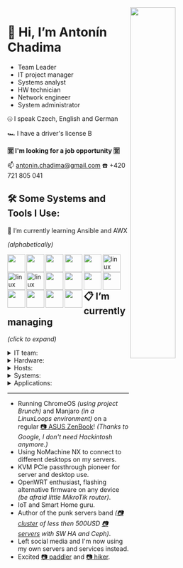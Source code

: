 <img align="right" src="https://user-images.githubusercontent.com/3483314/165919412-d30870d9-b6f8-46bc-b5fc-d62217defec5.jpg" width="45%" />
<img align="right" src="https://user-images.githubusercontent.com/3483314/166092673-fc17ee90-5659-4cc3-8173-8c30f5ef4317.jpg" width="0%" />


# 👋 Hi, I’m Antonín Chadima

- Team Leader
- IT project manager
- Systems analyst
- HW technician
- Network engineer
- System administrator

🤐 I speak Czech, English and German

🏎️ I have a driver's license B

**🈺 I'm looking for a job opportunity 🈺**

📫 antonin.chadima@gmail.com ☎️ +420 721 805 041

## 🛠️ Some Systems and Tools I Use:

🌱 I’m currently learning Ansible and AWX

*(alphabetically)*

</p>
<img src="https://cdn.jsdelivr.net/gh/devicons/devicon/icons/apache/apache-plain-wordmark.svg" align="left" width="40px" />
<img src="https://cdn.jsdelivr.net/gh/devicons/devicon/icons/apachekafka/apachekafka-original-wordmark.svg" align="left" width="40px" />
<img src="https://cdn.jsdelivr.net/gh/devicons/devicon/icons/bash/bash-plain.svg" align="left" width="40px" />
<img src="https://cdn.jsdelivr.net/gh/devicons/devicon/icons/debian/debian-plain-wordmark.svg" align="left" width="40px" />
<img src="https://cdn.jsdelivr.net/gh/devicons/devicon/icons/docker/docker-plain-wordmark.svg" align="left" width="40px" />
<img src="https://cdn.jsdelivr.net/gh/devicons/devicon/icons/dotnetcore/dotnetcore-plain.svg" align="left" alt="linux" width="40px" />
<img src="https://cdn.jsdelivr.net/gh/devicons/devicon/icons/gitlab/gitlab-plain-wordmark.svg" align="left" alt="linux" width="40px" />
<img src="https://cdn.jsdelivr.net/gh/devicons/devicon/icons/grafana/grafana-original-wordmark.svg" align="left" alt="linux" width="40px" />
<img src="https://cdn.jsdelivr.net/gh/devicons/devicon/icons/linux/linux-plain.svg" align="left" width="40px" />
<img src="https://cdn.jsdelivr.net/gh/devicons/devicon/icons/mongodb/mongodb-plain-wordmark.svg" align="left" width="40px" />
<img src="https://cdn.jsdelivr.net/gh/devicons/devicon/icons/mysql/mysql-plain-wordmark.svg" align="left" width="40px" />
<img src="https://cdn.jsdelivr.net/gh/devicons/devicon/icons/nginx/nginx-original.svg" align="left" width="40px" />
<img src="https://cdn.jsdelivr.net/gh/devicons/devicon/icons/postgresql/postgresql-plain-wordmark.svg" align="left" width="40px" />
<img src="https://cdn.jsdelivr.net/gh/devicons/devicon/icons/raspberrypi/raspberrypi-line.svg" align="left" width="40px" />
<img src="https://cdn.jsdelivr.net/gh/devicons/devicon/icons/redis/redis-plain-wordmark.svg" align="left" width="40px" />
<img src="https://cdn.jsdelivr.net/gh/devicons/devicon/icons/wordpress/wordpress-plain-wordmark.svg" align="left" width="40px" />
</p>

## 📋 I’m currently managing

*(click to expand)*

<details closed>
  <summary>IT team:</summary>
  another 5 team members
</details>

<details closed>
  <summary>Hardware:</summary>
  the punk servers
</details>

<details closed>
  <summary>Hosts:</summary>
  SWITCH configuration
   IPMI
     Proxmox Virtual Environment
  CEPH
  InfluxdDB and Grafana
  click on the image to get online data
<img src="https://user-images.githubusercontent.com/3483314/165904855-adced836-4200-49e9-bdc3-29f49aaf7e72.png" width="50%" />
<img src="https://user-images.githubusercontent.com/3483314/165904830-2d9d85c4-2fb4-49ae-8af8-037907e97320.png" width="50%" />
<img src="https://user-images.githubusercontent.com/3483314/165904812-3257ead7-9381-468e-b27e-b81583769f10.png" width="50%" />
<img src="https://user-images.githubusercontent.com/3483314/165904742-9c4d6a03-efdf-4023-9a40-bc984126dc27.png" width="50%" />
</details>

<details closed>
  <summary>Systems:</summary>
  <ul>
  <li>Firewall <i>(SNAT, DNAT, PAT and Port Forwarding, SQM QoS, Security)</i></li>
  <li>DNS / DHCP <i>(local network management)</i></li>
  <li>Wireguard <i>(connecting developers and administrators to the server room network)</i></li>
  <li>OpenVPN / IPSec <i>(interconnection of different server sites with each other)</i></li>
 
    Proxmox Mail Gateway
    Proxmox Backup Server 
  <li>Nginx / Nginx Proxy Manager  <i>(reverse proxy, SSL termination, client-side certificate authentication, certificate management)</i></li>
  </ul>
</details>

<details closed>
  <summary>Applications:</summary>
  <ul>
  <li>Redmine <i>(project management web application)</i></li>
  <li>XWiki <i>(enterprise wiki platform)</i></li>
  <li>Mattermost <i>(communication, collaboration, and workflow orchestration platform)</i></li>
  <li>Nextcloud Hub <i>(content collaboration platform)</i></li>
  <li>ONLYOFFICE Docs <i>(online editor for text documents, spreadsheets, and presentations)</i></li>
  <li>iRedMail <i>(mail server platform with webmail, calendar, contacts and activesync)</i></li>
  </ul> 
</details>

---

- Running ChromeOS *(using project Brunch)* and Manjaro *(in a LinuxLoops environment)* on a regular [📷 ASUS ZenBook](https://user-images.githubusercontent.com/3483314/166095249-c7ec2b62-d6ee-4898-9903-4e26f9f48d6a.jpg)! *(Thanks to Google, I don't need Hackintosh anymore.)*
- Using NoMachine NX to connect to different desktops on my servers.
- KVM PCIe passthrough pioneer for server and desktop use.
- OpenWRT enthusiast, flashing alternative firmware on any device *(be afraid little MikroTik router)*.
- IoT and Smart Home guru.
- Author of the punk servers band *([📷 cluster](https://user-images.githubusercontent.com/3483314/166092673-fc17ee90-5659-4cc3-8173-8c30f5ef4317.jpg) of less then 500USD [📷 servers](https://user-images.githubusercontent.com/3483314/165919412-d30870d9-b6f8-46bc-b5fc-d62217defec5.jpg) with SW HA and Ceph)*.
- Left social media and I'm now using my own servers and services instead.
- Excited [📷 paddler](https://user-images.githubusercontent.com/3483314/166096886-9b07cf8b-17e1-498a-bf1c-92df7c5010ba.jpg) and [📷 hiker](https://user-images.githubusercontent.com/3483314/166096856-0acc4753-f790-48fc-95f7-5c2ff276b689.jpg).
